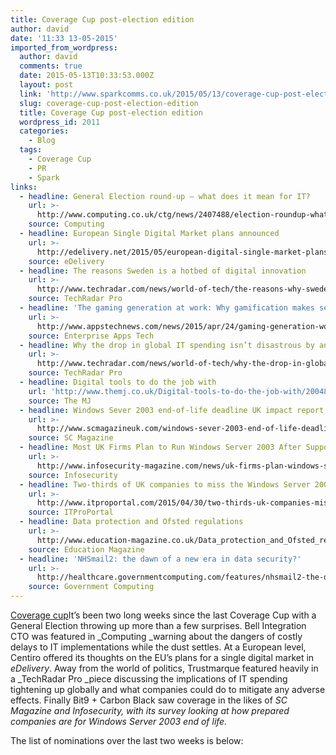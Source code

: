 ```yaml
---
title: Coverage Cup post-election edition
author: david
date: '11:33 13-05-2015'
imported_from_wordpress:
  author: david
  comments: true
  date: 2015-05-13T10:33:53.000Z
  layout: post
  link: 'http://www.sparkcomms.co.uk/2015/05/13/coverage-cup-post-election-edition/'
  slug: coverage-cup-post-election-edition
  title: Coverage Cup post-election edition
  wordpress_id: 2011
  categories:
    - Blog
  tags:
    - Coverage Cup
    - PR
    - Spark
links:
  - headline: General Election round-up – what does it mean for IT?
    url: >-
      http://www.computing.co.uk/ctg/news/2407488/election-roundup-what-does-it-mean-for-it
    source: Computing
  - headline: European Single Digital Market plans announced
    url: >-
      http://edelivery.net/2015/05/european-digital-single-market-plans-announced/
    source: eDelivery
  - headline: The reasons Sweden is a hotbed of digital innovation
    url: >-
      http://www.techradar.com/news/world-of-tech/the-reasons-why-sweden-is-a-hotbed-for-digital-innovation-1292681
    source: TechRadar Pro
  - headline: 'The gaming generation at work: Why gamification makes sense'
    url: >-
      http://www.appstechnews.com/news/2015/apr/24/gaming-generation-work-why-gamification-makes-sense/?utm_content=buffer409f3&utm_medium=social&utm_source=twitter.com&utm_campaign=buffer
    source: Enterprise Apps Tech
  - headline: Why the drop in global IT spending isn’t disastrous by any means
    url: >-
      http://www.techradar.com/news/world-of-tech/why-the-drop-in-global-it-spending-isn-t-disastrous-by-any-means-1292452/2
    source: TechRadar Pro
  - headline: Digital tools to do the job with
    url: 'http://www.themj.co.uk/Digital-tools-to-do-the-job-with/200489'
    source: The MJ
  - headline: Windows Sever 2003 end-of-life deadline UK impact report
    url: >-
      http://www.scmagazineuk.com/windows-sever-2003-end-of-life-deadline-uk-impact-report/article/412146/
    source: SC Magazine
  - headline: Most UK Firms Plan to Run Windows Server 2003 After Support Ends
    url: >-
      http://www.infosecurity-magazine.com/news/uk-firms-plan-windows-server-2003/
    source: Infosecurity
  - headline: Two-thirds of UK companies to miss the Windows Server 2003 deadline
    url: >-
      http://www.itproportal.com/2015/04/30/two-thirds-uk-companies-miss-windows-server-2003-deadline/
    source: ITProPortal
  - headline: Data protection and Ofsted regulations
    url: >-
      http://www.education-magazine.co.uk/Data_protection_and_Ofsted_regulations-a-3462.html
    source: Education Magazine
  - headline: 'NHSmail2: the dawn of a new era in data security?'
    url: >-
      http://healthcare.governmentcomputing.com/features/nhsmail2-the-dawn-of-a-new-era-in-data-security-4565362
    source: Government Computing
---
```

[Coverage cup](Coverage-cup-167x300.jpg)It’s been two long weeks since the last Coverage Cup with a General Election throwing up more than a few surprises. Bell Integration CTO was featured in _Computing _warning about the dangers of costly delays to IT implementations while the dust settles. At a European level, Centiro offered its thoughts on the EU’s plans for a single digital market in _eDelivery_. Away from the world of politics, Trustmarque featured heavily in a _TechRadar Pro _piece discussing the implications of IT spending tightening up globally and what companies could do to mitigate any adverse effects. Finally Bit9 + Carbon Black saw coverage in the likes of _SC Magazine _and _Infosecurity,_ with its survey looking at how prepared companies are for Windows Server 2003 end of life_._

The list of nominations over the last two weeks is below:
